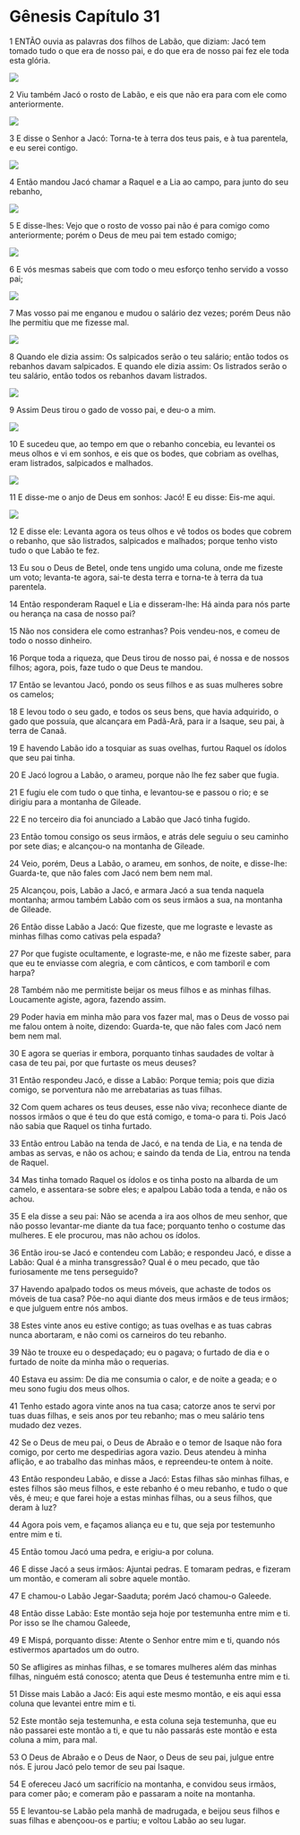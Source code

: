 # Gênesis Capítulo 31

1	ENTÃO ouvia as palavras dos filhos de Labão, que diziam: Jacó tem tomado tudo o que era de nosso pai, e do que era de nosso pai fez ele toda esta glória.

![](.img/01_Ge_31_01_RG.jpg)

2	Viu também Jacó o rosto de Labão, e eis que não era para com ele como anteriormente.

![](.img/01_Ge_31_02_RG.jpg)

3	E disse o Senhor a Jacó: Torna-te à terra dos teus pais, e à tua parentela, e eu serei contigo.

![](.img/01_Ge_31_03_RG.jpg)

4	Então mandou Jacó chamar a Raquel e a Lia ao campo, para junto do seu rebanho,

![](.img/01_Ge_31_04_RG.jpg)

5	E disse-lhes: Vejo que o rosto de vosso pai não é para comigo como anteriormente; porém o Deus de meu pai tem estado comigo;

![](.img/01_Ge_31_05_RG.jpg)

6	E vós mesmas sabeis que com todo o meu esforço tenho servido a vosso pai;

![](.img/01_Ge_31_06_RG.jpg)

7	Mas vosso pai me enganou e mudou o salário dez vezes; porém Deus não lhe permitiu que me fizesse mal.

![](.img/01_Ge_31_07_RG.jpg)

8	Quando ele dizia assim: Os salpicados serão o teu salário; então todos os rebanhos davam salpicados. E quando ele dizia assim: Os listrados serão o teu salário, então todos os rebanhos davam listrados.

![](.img/01_Ge_31_08_RG.jpg)

9	Assim Deus tirou o gado de vosso pai, e deu-o a mim.

![](.img/01_Ge_31_09_RG.jpg)

10	E sucedeu que, ao tempo em que o rebanho concebia, eu levantei os meus olhos e vi em sonhos, e eis que os bodes, que cobriam as ovelhas, eram listrados, salpicados e malhados.

![](.img/01_Ge_31_10_RG.jpg)

11	E disse-me o anjo de Deus em sonhos: Jacó! E eu disse: Eis-me aqui.

![](.img/01_Ge_31_11_RG.jpg)

12	E disse ele: Levanta agora os teus olhos e vê todos os bodes que cobrem o rebanho, que são listrados, salpicados e malhados; porque tenho visto tudo o que Labão te fez.

13	Eu sou o Deus de Betel, onde tens ungido uma coluna, onde me fizeste um voto; levanta-te agora, sai-te desta terra e torna-te à terra da tua parentela.

14	Então responderam Raquel e Lia e disseram-lhe: Há ainda para nós parte ou herança na casa de nosso pai?

15	Não nos considera ele como estranhas? Pois vendeu-nos, e comeu de todo o nosso dinheiro.

16	Porque toda a riqueza, que Deus tirou de nosso pai, é nossa e de nossos filhos; agora, pois, faze tudo o que Deus te mandou.

17	Então se levantou Jacó, pondo os seus filhos e as suas mulheres sobre os camelos;

18	E levou todo o seu gado, e todos os seus bens, que havia adquirido, o gado que possuía, que alcançara em Padã-Arã, para ir a Isaque, seu pai, à terra de Canaã.

19	E havendo Labão ido a tosquiar as suas ovelhas, furtou Raquel os ídolos que seu pai tinha.

20	E Jacó logrou a Labão, o arameu, porque não lhe fez saber que fugia.

21	E fugiu ele com tudo o que tinha, e levantou-se e passou o rio; e se dirigiu para a montanha de Gileade.

22	E no terceiro dia foi anunciado a Labão que Jacó tinha fugido.

23	Então tomou consigo os seus irmãos, e atrás dele seguiu o seu caminho por sete dias; e alcançou-o na montanha de Gileade.

24	Veio, porém, Deus a Labão, o arameu, em sonhos, de noite, e disse-lhe: Guarda-te, que não fales com Jacó nem bem nem mal.

25	Alcançou, pois, Labão a Jacó, e armara Jacó a sua tenda naquela montanha; armou também Labão com os seus irmãos a sua, na montanha de Gileade.

26	Então disse Labão a Jacó: Que fizeste, que me lograste e levaste as minhas filhas como cativas pela espada?

27	Por que fugiste ocultamente, e lograste-me, e não me fizeste saber, para que eu te enviasse com alegria, e com cânticos, e com tamboril e com harpa?

28	Também não me permitiste beijar os meus filhos e as minhas filhas. Loucamente agiste, agora, fazendo assim.

29	Poder havia em minha mão para vos fazer mal, mas o Deus de vosso pai me falou ontem à noite, dizendo: Guarda-te, que não fales com Jacó nem bem nem mal.

30	E agora se querias ir embora, porquanto tinhas saudades de voltar à casa de teu pai, por que furtaste os meus deuses?

31	Então respondeu Jacó, e disse a Labão: Porque temia; pois que dizia comigo, se porventura não me arrebatarias as tuas filhas.

32	Com quem achares os teus deuses, esse não viva; reconhece diante de nossos irmãos o que é teu do que está comigo, e toma-o para ti. Pois Jacó não sabia que Raquel os tinha furtado.

33	Então entrou Labão na tenda de Jacó, e na tenda de Lia, e na tenda de ambas as servas, e não os achou; e saindo da tenda de Lia, entrou na tenda de Raquel.

34	Mas tinha tomado Raquel os ídolos e os tinha posto na albarda de um camelo, e assentara-se sobre eles; e apalpou Labão toda a tenda, e não os achou.

35	E ela disse a seu pai: Não se acenda a ira aos olhos de meu senhor, que não posso levantar-me diante da tua face; porquanto tenho o costume das mulheres. E ele procurou, mas não achou os ídolos.

36	Então irou-se Jacó e contendeu com Labão; e respondeu Jacó, e disse a Labão: Qual é a minha transgressão? Qual é o meu pecado, que tão furiosamente me tens perseguido?

37	Havendo apalpado todos os meus móveis, que achaste de todos os móveis de tua casa? Põe-no aqui diante dos meus irmãos e de teus irmãos; e que julguem entre nós ambos.

38	Estes vinte anos eu estive contigo; as tuas ovelhas e as tuas cabras nunca abortaram, e não comi os carneiros do teu rebanho.

39	Não te trouxe eu o despedaçado; eu o pagava; o furtado de dia e o furtado de noite da minha mão o requerias.

40	Estava eu assim: De dia me consumia o calor, e de noite a geada; e o meu sono fugiu dos meus olhos.

41	Tenho estado agora vinte anos na tua casa; catorze anos te servi por tuas duas filhas, e seis anos por teu rebanho; mas o meu salário tens mudado dez vezes.

42	Se o Deus de meu pai, o Deus de Abraão e o temor de Isaque não fora comigo, por certo me despedirias agora vazio. Deus atendeu à minha aflição, e ao trabalho das minhas mãos, e repreendeu-te ontem à noite.

43	Então respondeu Labão, e disse a Jacó: Estas filhas são minhas filhas, e estes filhos são meus filhos, e este rebanho é o meu rebanho, e tudo o que vês, é meu; e que farei hoje a estas minhas filhas, ou a seus filhos, que deram à luz?

44	Agora pois vem, e façamos aliança eu e tu, que seja por testemunho entre mim e ti.

45	Então tomou Jacó uma pedra, e erigiu-a por coluna.

46	E disse Jacó a seus irmãos: Ajuntai pedras. E tomaram pedras, e fizeram um montão, e comeram ali sobre aquele montão.

47	E chamou-o Labão Jegar-Saaduta; porém Jacó chamou-o Galeede.

48	Então disse Labão: Este montão seja hoje por testemunha entre mim e ti. Por isso se lhe chamou Galeede,

49	E Mispá, porquanto disse: Atente o Senhor entre mim e ti, quando nós estivermos apartados um do outro.

50	Se afligires as minhas filhas, e se tomares mulheres além das minhas filhas, ninguém está conosco; atenta que Deus é testemunha entre mim e ti.

51	Disse mais Labão a Jacó: Eis aqui este mesmo montão, e eis aqui essa coluna que levantei entre mim e ti.

52	Este montão seja testemunha, e esta coluna seja testemunha, que eu não passarei este montão a ti, e que tu não passarás este montão e esta coluna a mim, para mal.

53	O Deus de Abraão e o Deus de Naor, o Deus de seu pai, julgue entre nós. E jurou Jacó pelo temor de seu pai Isaque.

54	E ofereceu Jacó um sacrifício na montanha, e convidou seus irmãos, para comer pão; e comeram pão e passaram a noite na montanha.

55	E levantou-se Labão pela manhã de madrugada, e beijou seus filhos e suas filhas e abençoou-os e partiu; e voltou Labão ao seu lugar.

